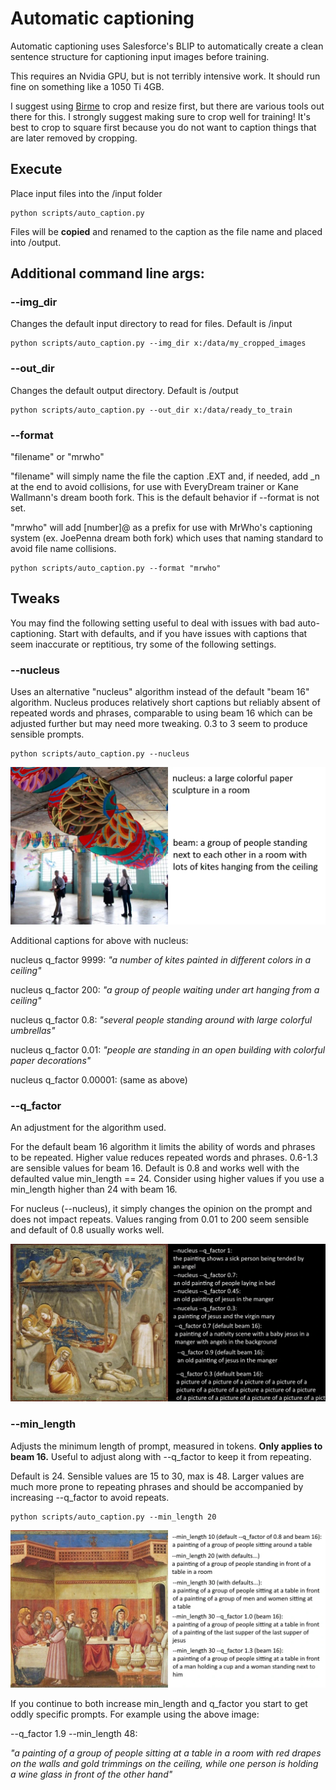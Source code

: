 # Automatic captioning

Automatic captioning uses Salesforce's BLIP to automatically create a clean sentence structure for captioning input images before training.

This requires an Nvidia GPU, but is not terribly intensive work.  It should run fine on something like a 1050 Ti 4GB. 

I suggest using [Birme](https://www.birme.net/?target_width=512&target_height=512&auto_focal=false&image_format=webp&quality_jpeg=95&quality_webp=99) to crop and resize first, but there are various tools out there for this.  I strongly suggest making sure to crop well for training!  It's best to crop to square first because you do not want to caption things that are later removed by cropping.

## Execute

Place input files into the /input folder

    python scripts/auto_caption.py

Files will be **copied** and renamed to the caption as the file name and placed into /output. 

## Additional command line args:

### --img_dir

Changes the default input directory to read for files.  Default is /input

    python scripts/auto_caption.py --img_dir x:/data/my_cropped_images

### --out_dir

Changes the default output directory.  Default is /output

    python scripts/auto_caption.py --out_dir x:/data/ready_to_train

### --format

"filename" or "mrwho"

"filename" will simply name the file the caption .EXT and, if needed, add _n at the end to avoid collisions, for use with EveryDream trainer or Kane Wallmann's dream booth fork.  This is the default behavior if --format is not set.

"mrwho" will add \[number\]@ as a prefix for use with MrWho's captioning system (ex. JoePenna dream both fork) which uses that naming standard to avoid file name collisions.

    python scripts/auto_caption.py --format "mrwho"

## Tweaks

You may find the following setting useful to deal with issues with bad auto-captioning.  Start with defaults, and if you have issues with captions that seem inaccurate or reptitious, try some of the following settings. 

### --nucleus

Uses an alternative "nucleus" algorithm instead of the default "beam 16" algorithm.  Nucleus produces relatively short captions but reliably absent of repeated words and phrases, comparable to using beam 16 which can be adjusted further but may need more tweaking. 0.3 to 3 seem to produce sensible prompts.

    python scripts/auto_caption.py --nucleus

![Beam vs Nucleus](../demo/beam_vs_nucleus.webp)

Additional captions for above with nucleus:

nucleus q_factor 9999: *"a number of kites painted in different colors in a ceiling"*

nucleus q_factor 200: *"a group of people waiting under art hanging from a ceiling"*

nucleus q_factor 0.8: *"several people standing around with large colorful umbrellas"*

nucleus q_factor 0.01: *"people are standing in an open building with colorful paper decorations"*

nucleus q_factor 0.00001: (same as above)

### --q_factor

An adjustment for the algorithm used. 

For the default beam 16 algorithm it limits the ability of words and phrases to be repeated.  Higher value reduces repeated words and phrases.  0.6-1.3 are sensible values for beam 16.  Default is 0.8 and works well with the defaulted value min_length == 24.  Consider using higher values if you use a min_length higher than 24 with beam 16.

For nucleus (--nucleus), it simply changes the opinion on the prompt and does not impact repeats.  Values ranging from 0.01 to 200 seem sensible and default of 0.8 usually works well.

![Beam vs Nucleus](../demo/beam_vs_nucleus_2.webp)

### --min_length

Adjusts the minimum length of prompt, measured in tokens.  **Only applies to beam 16.**  Useful to adjust along with --q_factor to keep it from repeating.

Default is 24.  Sensible values are 15 to 30, max is 48.  Larger values are much more prone to repeating phrases and should be accompanied by increasing --q_factor to avoid repeats.

    python scripts/auto_caption.py --min_length 20

![Q vs Min for beam](../demo/beam_min_vs_q.webp)

If you continue to both increase min_length and q_factor you start to get oddly specific prompts. For example using the above image:

--q_factor 1.9  --min_length 48: 

*"a painting of a group of people sitting at a table in a room with red drapes on the walls and gold trimmings on the ceiling, while one person is holding a wine glass in front of the other hand"*